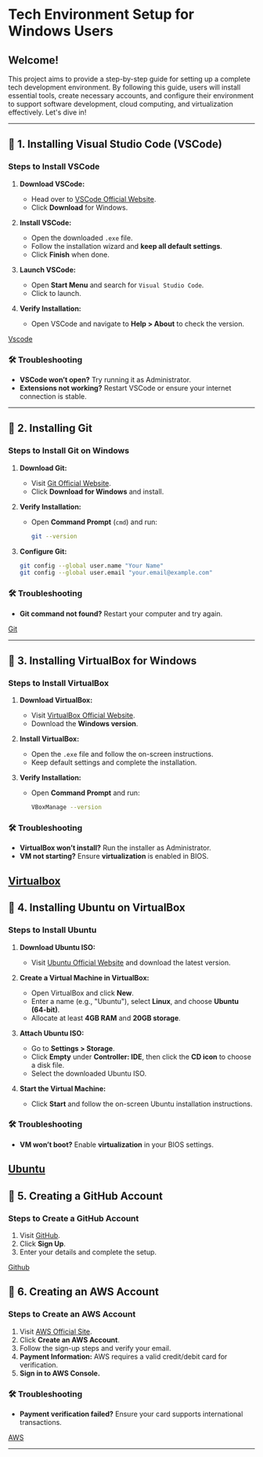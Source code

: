 # Tech Environment Setup for Windows Users 

## Welcome! 
This project aims to provide a step-by-step guide for setting up a complete tech development environment. By following this guide, users will install essential tools, create necessary accounts, and configure their environment to support software development, cloud computing, and virtualization effectively. Let's dive in!

---

## 🔹 1. Installing Visual Studio Code (VSCode)

### Steps to Install VSCode
1. **Download VSCode:**
   - Head over to [VSCode Official Website](https://code.visualstudio.com/).
   - Click **Download** for Windows.

2. **Install VSCode:**
   - Open the downloaded `.exe` file.
   - Follow the installation wizard and **keep all default settings**.
   - Click **Finish** when done.

3. **Launch VSCode:**
   - Open **Start Menu** and search for `Visual Studio Code`.
   - Click to launch.

4. **Verify Installation:**
   - Open VSCode and navigate to **Help > About** to check the version.

[Vscode](img/vscode-setup.jpg)

### 🛠 Troubleshooting
- **VSCode won’t open?** Try running it as Administrator.
- **Extensions not working?** Restart VSCode or ensure your internet connection is stable.

---

## 🔹 2. Installing Git

### Steps to Install Git on Windows
1. **Download Git:**
   - Visit [Git Official Website](https://git-scm.com/downloads/).
   - Click **Download for Windows** and install.

2. **Verify Installation:**
   - Open **Command Prompt** (`cmd`) and run:
     ```sh
     git --version
     ```

3. **Configure Git:**
   ```sh
   git config --global user.name "Your Name"
   git config --global user.email "your.email@example.com"
   ```

### 🛠 Troubleshooting
- **Git command not found?** Restart your computer and try again.

[Git](img/git-setup.jpg)

---

## 🔹 3. Installing VirtualBox for Windows

### Steps to Install VirtualBox
1. **Download VirtualBox:**
   - Visit [VirtualBox Official Website](https://www.virtualbox.org/).
   - Download the **Windows version**.

2. **Install VirtualBox:**
   - Open the `.exe` file and follow the on-screen instructions.
   - Keep default settings and complete the installation.

3. **Verify Installation:**
   - Open **Command Prompt** and run:
     ```sh
     VBoxManage --version
     ```

### 🛠 Troubleshooting
- **VirtualBox won’t install?** Run the installer as Administrator.
- **VM not starting?** Ensure **virtualization** is enabled in BIOS.

[Virtualbox](img/virtualbox-setup.jpg)
---

## 🔹 4. Installing Ubuntu on VirtualBox

### Steps to Install Ubuntu
1. **Download Ubuntu ISO:**
   - Visit [Ubuntu Official Website](https://ubuntu.com/download/desktop) and download the latest version.

2. **Create a Virtual Machine in VirtualBox:**
   - Open VirtualBox and click **New**.
   - Enter a name (e.g., "Ubuntu"), select **Linux**, and choose **Ubuntu (64-bit)**.
   - Allocate at least **4GB RAM** and **20GB storage**.

3. **Attach Ubuntu ISO:**
   - Go to **Settings > Storage**.
   - Click **Empty** under **Controller: IDE**, then click the **CD icon** to choose a disk file.
   - Select the downloaded Ubuntu ISO.

4. **Start the Virtual Machine:**
   - Click **Start** and follow the on-screen Ubuntu installation instructions.

### 🛠 Troubleshooting
- **VM won’t boot?** Enable **virtualization** in your BIOS settings.

[Ubuntu](img/ubuntu-setup.jpg)
---

## 🔹 5. Creating a GitHub Account

### Steps to Create a GitHub Account
1. Visit [GitHub](https://github.com/).
2. Click **Sign Up**.
3. Enter your details and complete the setup.

[Github](img/github-setup.jpg)

## 🔹 6. Creating an AWS Account

### Steps to Create an AWS Account
1. Visit [AWS Official Site](https://aws.amazon.com/).
2. Click **Create an AWS Account**.
3. Follow the sign-up steps and verify your email.
4. **Payment Information:** AWS requires a valid credit/debit card for verification.
5. **Sign in to AWS Console.**

### 🛠 Troubleshooting
- **Payment verification failed?** Ensure your card supports international transactions.

[AWS](img/aws-setup.jpg)

---

